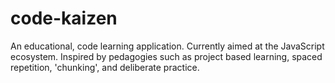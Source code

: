 # code-kaizen
An educational, code learning application. Currently aimed at the JavaScript ecosystem. Inspired by pedagogies such as project based learning, spaced repetition, 'chunking', and deliberate practice. 
